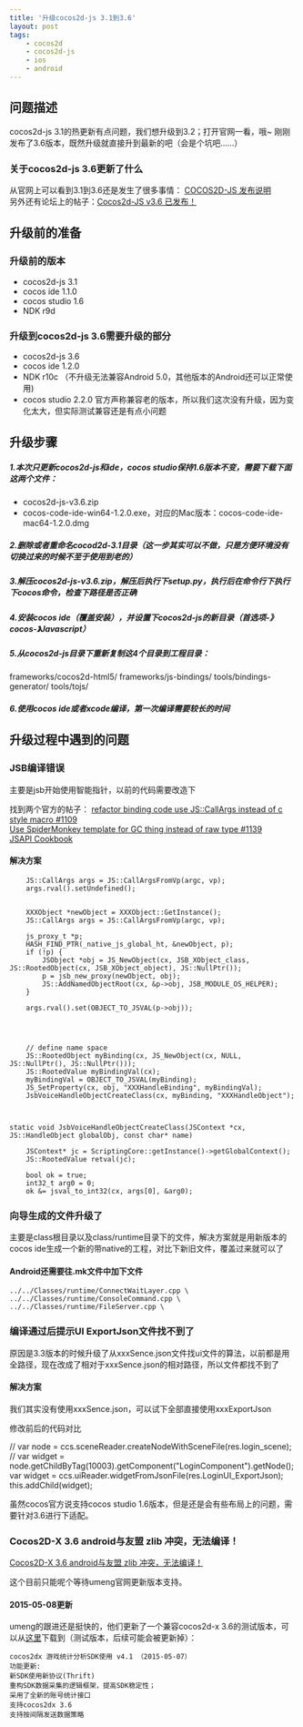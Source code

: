 ```yaml
---
title: '升级cocos2d-js 3.1到3.6'
layout: post
tags:
    - cocos2d
    - cocos2d-js
    - ios
    - android
---
```


## 问题描述
cocos2d-js 3.1的热更新有点问题，我们想升级到3.2；打开官网一看，哦~ 刚刚发布了3.6版本，既然升级就直接升到最新的吧（会是个坑吧……）

### 关于cocos2d-js 3.6更新了什么
从官网上可以看到3.1到3.6还是发生了很多事情：
[COCOS2D-JS 发布说明](http://www.cocos2d-x.org/docs/manual/framework/html5/release-notes/zh)  
另外还有论坛上的帖子：[Cocos2d-JS v3.6 已发布！](http://www.cocoachina.com/bbs/read.php?tid=297633)  

## 升级前的准备

### 升级前的版本
* cocos2d-js 3.1
* cocos ide 1.1.0
* cocos studio 1.6
* NDK r9d

### 升级到cocos2d-js 3.6需要升级的部分
* cocos2d-js 3.6
* cocos ide 1.2.0
* NDK r10c （不升级无法兼容Android 5.0，其他版本的Android还可以正常使用)
* cocos studio 2.2.0 官方声称兼容老的版本，所以我们这次没有升级，因为变化太大，但实际测试兼容还是有点小问题

## 升级步骤

##### 1.本次只更新cocos2d-js和ide，cocos studio保持1.6版本不变，需要下载下面这两个文件：  
* cocos2d-js-v3.6.zip
* cocos-code-ide-win64-1.2.0.exe，对应的Mac版本：cocos-code-ide-mac64-1.2.0.dmg  
##### 2.删除或者重命名cocod2d-3.1目录（这一步其实可以不做，只是方便环境没有切换过来的时候不至于使用到老的）  

##### 3.解压cocos2d-js-v3.6.zip，解压后执行下setup.py，执行后在命令行下执行下cocos命令，检查下路径是否正确  

##### 4.安装cocos ide（覆盖安装），并设置下cocos2d-js的新目录（首选项-》cocos-》Javascript）  

##### 5.从cocos2d-js目录下重新复制这4个目录到工程目录：  
frameworks/cocos2d-html5/
frameworks/js-bindings/
tools/bindings-generator/
tools/tojs/
##### 6.使用cocos ide或者xcode编译，第一次编译需要较长的时间


## 升级过程中遇到的问题

### JSB编译错误
主要是jsb开始使用智能指针，以前的代码需要改造下

找到两个官方的帖子：
[refactor binding code use JS::CallArgs instead of c style macro #1109](https://github.com/cocos2d/cocos2d-js/issues/1109)  
[Use SpiderMonkey template for GC thing instead of raw type #1139](https://github.com/cocos2d/cocos2d-js/issues/1139)  
[JSAPI Cookbook](https://developer.mozilla.org/en-US/docs/Mozilla/Projects/SpiderMonkey/JSAPI_Cookbook?redirectlocale=en-US&redirectslug=SpiderMonkey%2FJSAPI_Phrasebook)  


#### 解决方案
```
    JS::CallArgs args = JS::CallArgsFromVp(argc, vp);
    args.rval().setUndefined();


    XXXObject *newObject = XXXObject::GetInstance();
    JS::CallArgs args = JS::CallArgsFromVp(argc, vp);

    js_proxy_t *p;
    HASH_FIND_PTR(_native_js_global_ht, &newObject, p);
    if (!p) {
        JSObject *obj = JS_NewObject(cx, JSB_XObject_class, JS::RootedObject(cx, JSB_XObject_object), JS::NullPtr());
        p = jsb_new_proxy(newObject, obj);
        JS::AddNamedObjectRoot(cx, &p->obj, JSB_MODULE_OS_HELPER);
    }

    args.rval().set(OBJECT_TO_JSVAL(p->obj));




    // define name space
    JS::RootedObject myBinding(cx, JS_NewObject(cx, NULL, JS::NullPtr(), JS::NullPtr()));
    JS::RootedValue myBindingVal(cx);
    myBindingVal = OBJECT_TO_JSVAL(myBinding);
    JS_SetProperty(cx, obj, "XXXHandleBinding", myBindingVal);
    JsbVoiceHandleObjectCreateClass(cx, myBinding, "XXXHandleObject");



static void JsbVoiceHandleObjectCreateClass(JSContext *cx, JS::HandleObject globalObj, const char* name)

    JSContext* jc = ScriptingCore::getInstance()->getGlobalContext();
    JS::RootedValue retval(jc);

    bool ok = true;
    int32_t arg0 = 0;
    ok &= jsval_to_int32(cx, args[0], &arg0);

```

### 向导生成的文件升级了
主要是class根目录以及class/runtime目录下的文件，解决方案就是用新版本的cocos ide生成一个新的带native的工程，对比下新旧文件，覆盖过来就可以了

#### Android还需要往.mk文件中加下文件
```
../../Classes/runtime/ConnectWaitLayer.cpp \
../../Classes/runtime/ConsoleCommand.cpp \
../../Classes/runtime/FileServer.cpp \
```


### 编译通过后提示UI ExportJson文件找不到了
原因是3.3版本的时候升级了从xxxSence.json文件找ui文件的算法，以前都是用全路径，现在改成了相对于xxxSence.json的相对路径，所以文件都找不到了


#### 解决方案
我们其实没有使用xxxSence.json，可以试下全部直接使用xxxExportJson

修改前后的代码对比

>
//        var node = ccs.sceneReader.createNodeWithSceneFile(res.login_scene);  
//        var widget = node.getChildByTag(10003).getComponent("LoginComponent").getNode();  
        var widget = ccs.uiReader.widgetFromJsonFile(res.LoginUI_ExportJson);  
        this.addChild(widget);  


虽然cocos官方说支持cocos studio 1.6版本，但是还是会有些布局上的问题，需要针对3.6进行下适配。

### Cocos2D-X 3.6 android与友盟 zlib 冲突，无法编译！
[Cocos2D-X 3.6 android与友盟 zlib 冲突，无法编译！](http://bbs.umeng.com/thread-8639-1-1.html)

这个目前只能呢个等待umeng官网更新版本支持。

#### 2015-05-08更新
umeng的跟进还是挺快的，他们更新了一个兼容cocos2d-x 3.6的测试版本，可以从[这里](http://dev.umeng.com/game_analytics/game-c2d/sdk-download)下载到（测试版本，后续可能会被更新掉）：   

```
cocos2dx 游戏统计分析SDK使用 v4.1 （2015-05-07）
功能更新:
新SDK使用新协议(Thrift)
重构SDK数据采集的逻辑框架，提高SDK稳定性；
采用了全新的账号统计接口
支持cocos2dx 3.6
支持按间隔发送数据策略
```

